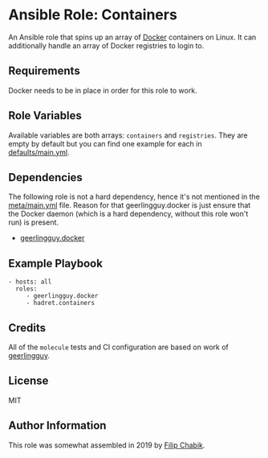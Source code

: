 Ansible Role: Containers
========================

An Ansible role that spins up an array of [Docker](https://docker.com)
containers on Linux. It can additionally handle an array of Docker registries
to login to.

Requirements
------------

Docker needs to be in place in order for this role to work.

Role Variables
--------------

Available variables are both arrays: `containers` and `registries`. They are
empty by default but you can find one example for each in
[defaults/main.yml](defaults/main.yml).

Dependencies
------------

The following role is not a hard dependency, hence it's not mentioned in the
[meta/main.yml](meta/main.yml) file. Reason for that geerlingguy.docker is just
ensure that the Docker daemon (which is a hard dependency, without this role
won't run) is present.

- [geerlingguy.docker](https://github.com/geerlingguy/ansible-role-docker)

Example Playbook
----------------

```
- hosts: all
  roles:
     - geerlingguy.docker
     - hadret.containers
```

Credits
-------

All of the `molecule` tests and CI configuration are based on work of
[geerlingguy](https://github.com/geerlingguy).

License
-------

MIT

Author Information
------------------

This role was somewhat assembled in 2019 by [Filip Chabik](https://chabik.com).
